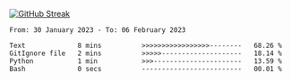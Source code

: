 [![GitHub Streak](https://streak-stats.demolab.com?user=renren-017&theme=sea&hide_border=true&background=DD272700)](https://git.io/streak-stats)

<!--START_SECTION:waka-->

```text
From: 30 January 2023 - To: 06 February 2023

Text             8 mins          >>>>>>>>>>>>>>>>>--------   68.26 %
GitIgnore file   2 mins          >>>>>--------------------   18.14 %
Python           1 min           >>>----------------------   13.59 %
Bash             0 secs          -------------------------   00.01 %
```

<!--END_SECTION:waka-->
